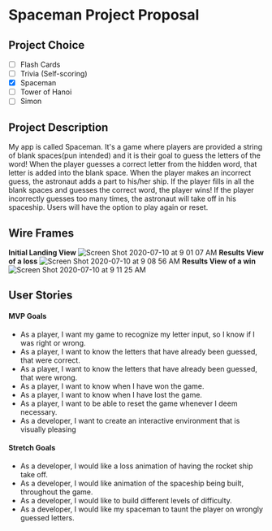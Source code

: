 # Spaceman Project Proposal

## Project Choice

- [ ] Flash Cards
- [ ] Trivia (Self-scoring)
- [x] Spaceman
- [ ] Tower of Hanoi
- [ ] Simon

## Project Description

My app is called Spaceman. It's a game where players are provided a string of blank spaces(pun intended) and it is their goal to guess the letters of the word! When the player guesses a correct letter from the hidden word, that letter is added into the blank space. When the player makes an incorrect guess, the astronaut adds a part to his/her ship. If the player fills in all the blank spaces and guesses the correct word, the player wins! If the player incorrectly guesses too many times, the astronaut will take off in his spaceship. Users will have the option to play again or reset.

## Wire Frames

**Initial Landing View**
![Screen Shot 2020-07-10 at 9 01 07 AM](https://media.git.generalassemb.ly/user/28784/files/f41ceb00-c28b-11ea-818c-70debaafdd57)
**Results View of a loss**
![Screen Shot 2020-07-10 at 9 08 56 AM](https://media.git.generalassemb.ly/user/28784/files/03e8ff00-c28d-11ea-8349-5e45ff544bbc)
**Results View of a win**
![Screen Shot 2020-07-10 at 9 11 25 AM](https://media.git.generalassemb.ly/user/28784/files/5f1af180-c28d-11ea-8dcb-5bfbfa0edcad)

## User Stories

#### MVP Goals

- As a player, I want my game to recognize my letter input, so I know if I was right or wrong.
- As a player, I want to know the letters that have already been guessed, that were correct.
- As a player, I want to know the letters that have already been guessed, that were wrong.
- As a player, I want to know when I have won the game.
- As a player, I want to know when I have lost the game.
- As a player, I want to be able to reset the game whenever I deem necessary.
- As a developer, I want to create an interactive environment that is visually pleasing

#### Stretch Goals

- As a developer, I would like a loss animation of having the rocket ship take off.
- As a developer, I would like animation of the spaceship being built, throughout the game.
- As a developer, I would like to build different levels of difficulty.
- As a developer, I would like my spaceman to taunt the player on wrongly guessed letters.
